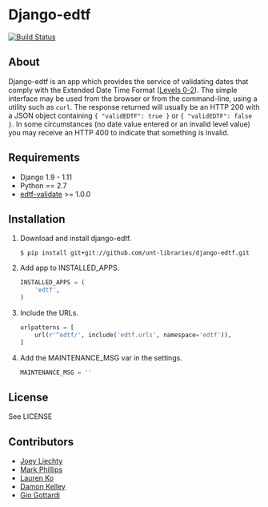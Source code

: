 Django-edtf
===========
[![Build Status](https://travis-ci.org/unt-libraries/django-edtf.svg?branch=master)](https://travis-ci.org/unt-libraries/django-edtf)


About
-----

Django-edtf is an app which provides the service of validating dates that comply with the
Extended Date Time Format ([Levels 0-2](http://www.loc.gov/standards/datetime/pre-submission.html)).
The simple interface may be used from the browser or from the command-line, using a utility
such as `curl`. The response returned will usually be an HTTP 200 with a JSON object
containing `{ "validEDTF": true }` or `{ "validEDTF": false }`. In some circumstances (no date value
entered or an invalid level value) you may receive an HTTP 400 to indicate that something is invalid.


Requirements
------------

* Django 1.9 - 1.11
* Python == 2.7
* [edtf-validate](https://github.com/unt-libraries/edtf-validate) >= 1.0.0


Installation
------------

1. Download and install django-edtf.

    ```console
    $ pip install git+git://github.com/unt-libraries/django-edtf.git
    ```

2. Add app to INSTALLED_APPS.

    ```python
    INSTALLED_APPS = (
        'edtf',
    )
    ```

3. Include the URLs.

    ```python
    urlpatterns = [
        url(r'^edtf/', include('edtf.urls', namespace='edtf')),
    ]
    ```

4. Add the MAINTENANCE_MSG var in the settings.

    ```python
    MAINTENANCE_MSG = ''
    ```

License
-------

See LICENSE


Contributors
------------

* [Joey Liechty](https://github.com/yeahdef)
* [Mark Phillips](https://github.com/vphill)
* [Lauren Ko](https://github.com/ldko)
* [Damon Kelley](https://github.com/damonkelley)
* [Gio Gottardi](https://github.com/somexpert)
